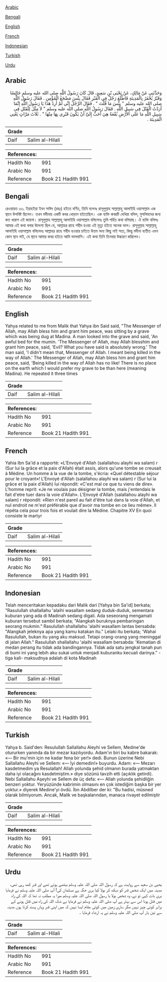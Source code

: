 [Arabic](#arabic)

[Bengali](#bengali)

[English](#english)

[French](#french)

[Indonesian](#indonesian)

[Turkish](#turkish)

[Urdu](#urdu)

## Arabic


<div dir="rtl" lang="ar" style={{fontSize:'larger',backgroundColor:'#f8f9fa',padding:20}}>
وَحَدَّثَنِي عَنْ مَالِكٍ، عَنْ يَحْيَى بْنِ سَعِيدٍ، قَالَ كَانَ رَسُولُ اللَّهِ صلى الله عليه وسلم جَالِسًا وَقَبْرٌ يُحْفَرُ بِالْمَدِينَةِ فَاطَّلَعَ رَجُلٌ فِي الْقَبْرِ فَقَالَ بِئْسَ مَضْجَعُ الْمُؤْمِنِ ‏.‏ فَقَالَ رَسُولُ اللَّهِ صلى الله عليه وسلم ‏"‏ بِئْسَ مَا قُلْتَ ‏"‏ ‏.‏ فَقَالَ الرَّجُلُ إِنِّي لَمْ أُرِدْ هَذَا يَا رَسُولَ اللَّهِ إِنَّمَا أَرَدْتُ الْقَتْلَ فِي سَبِيلِ اللَّهِ ‏.‏ فَقَالَ رَسُولُ اللَّهِ صلى الله عليه وسلم ‏"‏ لاَ مِثْلَ لِلْقَتْلِ فِي سَبِيلِ اللَّهِ مَا عَلَى الأَرْضِ بُقْعَةٌ هِيَ أَحَبُّ إِلَىَّ أَنْ يَكُونَ قَبْرِي بِهَا مِنْهَا ‏"‏ ‏.‏ ثَلاَثَ مَرَّاتٍ يَعْنِي الْمَدِينَةَ ‏.‏
</div>
<div style={{backgroundColor:'#f8f9fa',padding:20, marginBottom: 10}}><table> <thead> <tr> <th>Grade</th> <th></th> </tr> </thead> <tbody> <tr><td>Daif</td><td>Salim al-Hilali</td></tr></tbody></table><table> <thead> <tr> <th>References:</th> <th></th> </tr> </thead> <tbody><tr><td>Hadith No</td><td>991</td></tr><tr><td>Arabic No</td><td>991</td></tr><tr><td>Reference</td><td>Book 21 Hadith 991</td></tr></tbody></table></div>

## Bengali


<div dir="ltr" lang="bn" style={{fontSize:'larger',backgroundColor:'#f8f9fa',padding:20}}>
রেওয়ায়ত ৩৩. ইয়াহইয়া ইবন সাঈদ (রহঃ) হইতে বর্ণিত, তিনি বলেনঃ রাসূলুল্লাহ সাল্লাল্লাহু আলাইহি ওয়াসাল্লাম এক স্থানে উপবিষ্ট ছিলেন। তখন মদীনায় একটি কবর খোড়ান হইতেছিল। এক ব্যক্তি কবরটি দেখিয়া বলিল, মুসলিমদের জন্য কত খারাপ এই জায়গা। রাসূলুল্লাহ সাল্লাল্লাহু আলাইহি ওয়াসাল্লাম বলিলেনঃ তুমি গৰ্হিত কথা বলিয়াছ। ঐ ব্যক্তি বলিলঃ আমার এই কথা বলার উদ্দেশ্য ছিল যে, আল্লাহর রাহে শহীদ হওয়া এই মৃত্যু হইতে অনেক ভাল। রাসূলুল্লাহ সাল্লাল্লাহু আলাইহি ওয়াসাল্লাম বলিলেনঃ আল্লাহর রাহে শহীদ হওয়ার চাইতে উত্তম অন্য কিছু নাই সত্য, কিন্তু মদীনা ব্যতীত এমন কোন স্থান নাই, যে স্থানে আমার কবর হইতে আমি ভালবাসি। এই কথা তিনি তিনবার উচ্চারণ করিলেন।
</div>
<div style={{backgroundColor:'#f8f9fa',padding:20, marginBottom: 10}}><table> <thead> <tr> <th>Grade</th> <th></th> </tr> </thead> <tbody> <tr><td>Daif</td><td>Salim al-Hilali</td></tr></tbody></table><table> <thead> <tr> <th>References:</th> <th></th> </tr> </thead> <tbody><tr><td>Hadith No</td><td>991</td></tr><tr><td>Arabic No</td><td>991</td></tr><tr><td>Reference</td><td>Book 21 Hadith 991</td></tr></tbody></table></div>

## English


<div dir="ltr" lang="en" style={{fontSize:'larger',backgroundColor:'#f8f9fa',padding:20}}>
Yahya related to me from Malik that Yahya ibn Said said, "The Messenger of Allah, may Allah bless him and grant him peace, was sitting by a grave which was being dug at Madina. A man looked into the grave and said, 'An awful bed for the mumin. 'The Messenger of Allah, may Allah blesshim and grant him peace, said, 'Evil? What you have said is absolutely wrong.' The man said, 'I didn't mean that, Messenger of Allah. I meant being killed in the way of Allah.' The Messenger of Allah, may Allah bless him and grant him peace, said, 'Being killed in the way of Allah has no like! There is no place on the earth which I would prefer my grave to be than here (meaning Madina). He repeated it three times
</div>
<div style={{backgroundColor:'#f8f9fa',padding:20, marginBottom: 10}}><table> <thead> <tr> <th>Grade</th> <th></th> </tr> </thead> <tbody> <tr><td>Daif</td><td>Salim al-Hilali</td></tr></tbody></table><table> <thead> <tr> <th>References:</th> <th></th> </tr> </thead> <tbody><tr><td>Hadith No</td><td>991</td></tr><tr><td>Arabic No</td><td>991</td></tr><tr><td>Reference</td><td>Book 21 Hadith 991</td></tr></tbody></table></div>

## French


<div dir="ltr" lang="fr" style={{fontSize:'larger',backgroundColor:'#f8f9fa',padding:20}}>
Yahia Ibn Sa'id a rapporté: «L'Envoyé d'Allah (salallahou alayhi wa salam) r (Sur lui la grâce et la paix d'Allah) était assis, alors qu'une tombe se creusait à Médine. Un homme à la vue de la tombe, s'écria: «Quel détestable séjour pour le croyant»! L'Envoyé d'Allah (salallahou alayhi wa salam) r (Sur lui la grâce et la paix d'Allah) lui répondit: «C'est mal ce que tu viens de dire». L'homme reprit: «Je ne voulais pas désigner la tombe, mais j'entendais le fait d'etre tuer dans la voie d'Allah». L'Envoyé d'Allah (salallahou alayhi wa salam) r répondit: «Rien n'est pareil au fait d'être tué dans la voie d'Allah, et nul endroit ne m'est préférable que d'avoir ma tombe en ce lieu même». Il répéta cela pour trois fois et voulait dire la Médine. Chapitre XV En quoi consiste le martyr
</div>
<div style={{backgroundColor:'#f8f9fa',padding:20, marginBottom: 10}}><table> <thead> <tr> <th>Grade</th> <th></th> </tr> </thead> <tbody> <tr><td>Daif</td><td>Salim al-Hilali</td></tr></tbody></table><table> <thead> <tr> <th>References:</th> <th></th> </tr> </thead> <tbody><tr><td>Hadith No</td><td>991</td></tr><tr><td>Arabic No</td><td>991</td></tr><tr><td>Reference</td><td>Book 21 Hadith 991</td></tr></tbody></table></div>

## Indonesian


<div dir="ltr" lang="id" style={{fontSize:'larger',backgroundColor:'#f8f9fa',padding:20}}>
Telah menceritakan kepadaku dari Malik dari [Yahya bin Sa'id] berkata; "Rasulullah shallallahu 'alaihi wasallam sedang duduk-duduk, sementara kuburan yang ada di Madinah sedang digali. Ada seseorang mengamati kuburan tersebut sambil berkata; "Alangkah buruknya pembaringan seorang mukmin." Rasulullah shallallahu 'alaihi wasallam lantas bersabda: "Alangkah jeleknya apa yang kamu katakan itu." Lelaki itu berkata; 'Wahai Rasulullah, bukan itu yang aku maksud. Tetapi orang-orang yang meninggal di jalan Allah." Rasulullah shallallahu 'alaihi wasallam bersabda: 'Kematian di medan perang itu tidak ada bandingannya. Tidak ada satu jengkal tanah pun di bumi ini yang lebih aku sukai untuk menjadi kuburanku kecuali darinya." -tiga kali- maksudnya adalah di kota Madinah
</div>
<div style={{backgroundColor:'#f8f9fa',padding:20, marginBottom: 10}}><table> <thead> <tr> <th>Grade</th> <th></th> </tr> </thead> <tbody> <tr><td>Daif</td><td>Salim al-Hilali</td></tr></tbody></table><table> <thead> <tr> <th>References:</th> <th></th> </tr> </thead> <tbody><tr><td>Hadith No</td><td>991</td></tr><tr><td>Arabic No</td><td>991</td></tr><tr><td>Reference</td><td>Book 21 Hadith 991</td></tr></tbody></table></div>

## Turkish


<div dir="ltr" lang="tr" style={{fontSize:'larger',backgroundColor:'#f8f9fa',padding:20}}>
Yahya b. Said'den: Resulullah Sallallahu Aleyhi ve Sellem, Medine'de otururken yanında da bir mezar kazılıyordu. Adam'ın biri bu kabre bakarak: «— Bir mu'min için ne kadar fena bir yer!» dedi. Bunun üzerine Nebi Sallallahu Aleyhi ve Sellem: «— İyi demedin!» buyurdu. Adam: «— Mezarı kasdetmedim ya Resulallah! Allah yolunda şehid olmanın burada yatmaktan daha iyi olacağını kasdetmiştim.» diye sözünü tavzih etti (açıklık getirdi). Nebi Sallallahu Aşeyhi ve Sellem de üç defa: «— Allah yolunda şehidliğin benzeri yoktur. Yeryüzünde kabrimin olmasını en çok istediğim başka bir yer yoktur.» diyerek Medine'yi övdü. İbn Abdilber der ki: "Bu hadisi, müsned olarak bilmiyorum. Ancak, Malik ve başkalarından, manaca rivayet edilmiştir
</div>
<div style={{backgroundColor:'#f8f9fa',padding:20, marginBottom: 10}}><table> <thead> <tr> <th>Grade</th> <th></th> </tr> </thead> <tbody> <tr><td>Daif</td><td>Salim al-Hilali</td></tr></tbody></table><table> <thead> <tr> <th>References:</th> <th></th> </tr> </thead> <tbody><tr><td>Hadith No</td><td>991</td></tr><tr><td>Arabic No</td><td>991</td></tr><tr><td>Reference</td><td>Book 21 Hadith 991</td></tr></tbody></table></div>

## Urdu


<div dir="rtl" lang="ur" style={{fontSize:'larger',backgroundColor:'#f8f9fa',padding:20}}>
یحیی بن سعید سے روایت ہے کہ رسول اللہ صلی اللہ علیہ وسلم بیٹھے ہوئے تھے اور قبر کھد رہی تھی، مدینہ میں ایک شخص قبر کو دیکھ کر بولا کیا بری جگہ ہے مسلمان کی! آپ صلی اللہ علیہ وسلم نے فرمایا بری بات کہی تو نے، وہ شخص بولا یا رسول اللہ صلی اللہ علیہ وسلم میرا یہ مطلب نہ تھا کہ اللہ کی راہ میں قتل ہونا اس سے بہتر ہے آپ صلی اللہ علیہ وسلم نے فرمایا بے شک اللہ کی راہ میں قتل ہونے کے برابر کوئی چیز نہیں مگر ساری زمین میں کوئی مقام ایسا نہیں کہ میں اپنی قبر وہاں پسند کرتا ہوں مدینہ سے تین بار آپ صلی اللہ علیہ وسلم نے یہ ارشاد فرمایا ۔
</div>
<div style={{backgroundColor:'#f8f9fa',padding:20, marginBottom: 10}}><table> <thead> <tr> <th>Grade</th> <th></th> </tr> </thead> <tbody> <tr><td>Daif</td><td>Salim al-Hilali</td></tr></tbody></table><table> <thead> <tr> <th>References:</th> <th></th> </tr> </thead> <tbody><tr><td>Hadith No</td><td>991</td></tr><tr><td>Arabic No</td><td>991</td></tr><tr><td>Reference</td><td>Book 21 Hadith 991</td></tr></tbody></table></div>